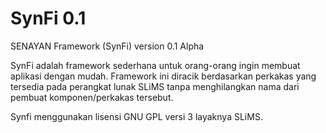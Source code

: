 SynFi 0.1
===============
SENAYAN Framework (SynFi) version 0.1 Alpha

SynFi adalah framework sederhana untuk orang-orang ingin membuat aplikasi dengan mudah.
Framework ini diracik berdasarkan perkakas yang tersedia pada perangkat lunak SLiMS tanpa
menghilangkan nama dari pembuat komponen/perkakas tersebut.

Synfi menggunakan lisensi GNU GPL versi 3 layaknya SLiMS.